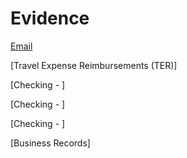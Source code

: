 # Evidence

[Email](https://oakstreetfalls.github.io/Evidence/Email/about.html)

[Travel Expense Reimbursements (TER)]

[Checking - ] 

[Checking - ]

[Checking - ]

[Business Records]
